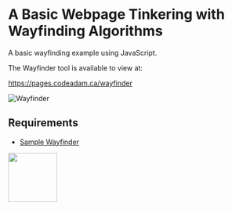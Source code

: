 # A Basic Webpage Tinkering with Wayfinding Algorithms

A basic wayfinding example using JavaScript.

The Wayfinder tool is available to view at:

https://pages.codeadam.ca/wayfinder

![Wayfinder](https://github.com/codeadamca/wayfinder/blob/main/screenshot-wayfinder.png?raw=true)

## Requirements

* [Sample Wayfinder](https://pages.codeadam.ca/wayfinder)

<a href="https://codeadam.ca">
<img src="https://codeadam.ca/images/code-block.png" width="100">
</a>
